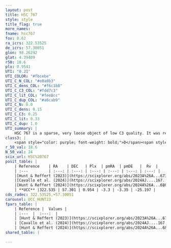```yaml
---
layout: post
title: HSC 767
style: style
title_flag: true
more_names: 
fname: hsc767
fov: 0.62
ra_icrs: 322.53525
de_icrs: 57.30051
glon: 98.26292
glat: 4.39409
r50: 18.6
plx: 0.9541
UTI: "0.21"
UTI_COLOR: "#fbcebe"
UTI_C_N_COL: "#e0a6b3"
UTI_C_dens_COL: "#f6c1b8"
UTI_C_C3_COL: "#fdd7c3"
UTI_C_lit_COL: "#fee8cc"
UTI_C_dup_COL: "#a6cab9"
UTI_C_N: 0.0
UTI_C_dens: 0.15
UTI_C_C3: 0.25
UTI_C_lit: 0.33
UTI_C_dup: 1.0
UTI_summary: |
    HSC 767 is a sparse, very loose object of low C3 quality. It was recently reported in the literature.<br><br><span style="color: #99180f; font-weight: bold;">Warning: </span>contains less than 25 stars with <i>P>0.5</i> estimated.
class3: |
    <span style="color: purple; font-weight: bold;">D</span><span style="color: #FFC300; font-weight: bold;">B</span>
r_50_val: 18.6
N_50_val: 24
scix_url: HSC%20767
posit_table: |
    | Reference    | RA    | DEC   | Plx  | pmRA  | pmDE   |  Rv  |
    | :---         | :---: | :---: | :---: | :---: | :---: | :---: |
    |[Hunt & Reffert (2023)](https://scixplorer.org/abs/2023A%26A...673A.114H) | 322.685 | 57.396 | 0.956 | -3.315 | -3.37 | -25.214 |
    |[Cavallo et al. (2024)](https://scixplorer.org/abs/2024AJ....167...12C) | 322.496 | 57.249 | 0.956 | -- | -- | -- |
    |[Hunt & Reffert (2024)](https://scixplorer.org/abs/2024A%26A...686A..42H) | 322.685 | 57.396 | 0.956 | -3.315 | -3.37 | -25.214 |
    | **UCC** |322.535 | 57.301 | 0.954 | -3.3 | -3.35 | -25.197 | 
cds_radec: 322.53525,+57.30051
carousel: UCC_HUNT23
fpars_table: |
    | Reference |  Values |
    | :---  |  :---:  |
    | [Hunt & Reffert (2023)](https://scixplorer.org/abs/2023A%26A...673A.114H) | `AV50=2.41, diffAV50=2.013, MOD50=10.062, logAge50=7.753` |
    | [Cavallo et al. (2024)](https://scixplorer.org/abs/2024AJ....167...12C) | `AV50=2.74, dMod50=10.13, logAge50=7.86, [Fe/H]50=-0.47` |
    | [Hunt & Reffert (2024)](https://scixplorer.org/abs/2024A%26A...686A..42H) | `MassJ=82.3026` |
shared_table: |
    
---
```

